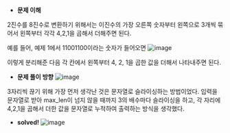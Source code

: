 - **문제 이해**

2진수를 8진수로 변환하기 위해서는 이진수의 가장 오른쪽 숫자부터 왼쪽으로 3개씩 묶어서 왼쪽부터 각각 4,2,1을 곱해서 더해주면 된다.

예를 들어, 예제 1에서 11001100이라는 숫자가 들어오면 
![image](https://user-images.githubusercontent.com/47842737/220536517-827ba133-225b-47a4-bd13-c30fa91d27b7.png)


이렇게 분리해준 다음 각 칸에서 왼쪽부터 4, 2, 1을 곱한 값을 더해서 나타내주면 된다.

- **문제 풀이 방향**
![image](https://user-images.githubusercontent.com/47842737/220536558-3e6fa0d3-078f-45ba-aabc-915c68a92cf5.png)


3자리씩 끊기 위해 가장 먼저 생각난 것은 문자열로 슬라이싱하는 방법이었다. 입력을 문자열로 받아 max_len이 넘지 않을 때까지 3의 배수마다 슬라이싱을 하고,  각 자리에 4,2,1을 곱해서 더한 값을 문자열로 누적하여 출력하는 방식을 생각했다.

- **solved!**
![image](https://user-images.githubusercontent.com/47842737/220536720-bc28e8a6-1a9b-46ac-b5d3-9836926b9078.png)
